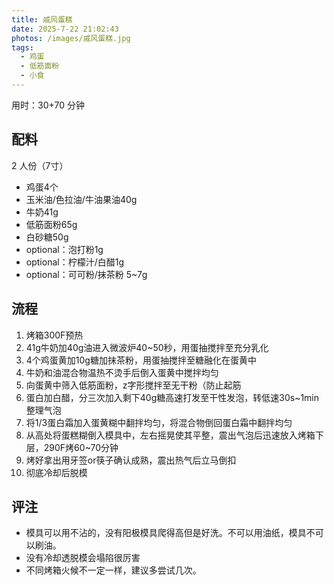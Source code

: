 ```yaml
---
title: 戚风蛋糕
date: 2025-7-22 21:02:43
photos: /images/戚风蛋糕.jpg
tags:
  - 鸡蛋
  - 低筋面粉
  - 小食
---
```


用时：30+70 分钟

## 配料

2 人份（7寸）

- 鸡蛋4个
- 玉米油/色拉油/牛油果油40g
- 牛奶41g
- 低筋面粉65g
- 白砂糖50g
- optional：泡打粉1g
- optional：柠檬汁/白醋1g
- optional：可可粉/抹茶粉 5~7g

<!--more-->

## 流程

1. 烤箱300F预热
2. 41g牛奶加40g油进入微波炉40~50秒，用蛋抽搅拌至充分乳化
3. 4个鸡蛋黄加10g糖加抹茶粉，用蛋抽搅拌至糖融化在蛋黄中
4. 牛奶和油混合物温热不烫手后倒入蛋黄中搅拌均匀
5. 向蛋黄中筛入低筋面粉，z字形搅拌至无干粉（防止起筋
6. 蛋白加白醋，分三次加入剩下40g糖高速打发至干性发泡，转低速30s~1min整理气泡
7. 将1/3蛋白霜加入蛋黄糊中翻拌均匀，将混合物倒回蛋白霜中翻拌均匀
8. 从高处将蛋糕糊倒入模具中，左右摇晃使其平整，震出气泡后迅速放入烤箱下层，290F烤60~70分钟
9. 烤好拿出用牙签or筷子确认成熟，震出热气后立马倒扣
10. 彻底冷却后脱模

## 评注

- 模具可以用不沾的，没有阳极模具爬得高但是好洗。不可以用油纸，模具不可以刷油。
- 没有冷却透脱模会塌陷很厉害
- 不同烤箱火候不一定一样，建议多尝试几次。